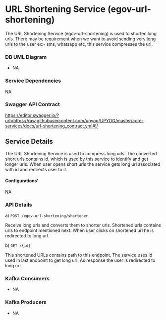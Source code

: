 # URL Shortening Service (egov-url-shortening)

The URL Shortening Service (egov-url-shortening) is used to shorten long urls. There may be requirement when we want to avoid sending very long urls to the user ex:- sms, whatsapp etc,
this service compresses the url.

### DB UML Diagram

- NA

### Service Dependencies

NA


### Swagger API Contract

https://editor.swagger.io/?url=https://raw.githubusercontent.com/upyog/UPYOG/master/core-services/docs/url-shortening_contract.yml#!/

## Service Details
The URL Shortening Service is used to compress long urls. The converted short urls contains id, which is used by this service to identify and get longer urls. When user opens short urls the service gets long url associated with id and redirects user to it.


#### Configurations'

NA


### API Details


a) `POST /egov-url-shortening/shortener`

Receive long urls and converts them to shorter urls. Shortened urls contains urls to endpoint mentioned next. When user clicks on shortened url he is redirected to long url.


b) `GET /{id}`

This shortened URLs contains path to this endpoint. The service uses id used in last endpoint to get long url. As response the user is redirected to long url


### Kafka Consumers

- NA

### Kafka Producers

- NA
